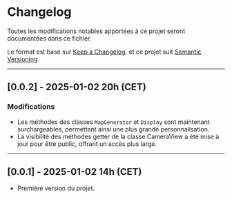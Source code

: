 # Changelog

Toutes les modifications notables apportées à ce projet seront documentées dans ce fichier.

Le format est basé sur [Keep a Changelog](https://keepachangelog.com/), et ce projet suit [Semantic Versioning](https://semver.org/).

---

## [0.0.2] - 2025-01-02 20h (CET)

### Modifications
- Les méthodes des classes `MapGenerator` et `Display` sont maintenant surchargeables, permettant ainsi une plus grande personnalisation.
- La visibilité des méthodes getter de la classe CameraView a été mise à jour pour être public, offrant un accès plus large.
    
---

## [0.0.1] - 2025-01-02 14h (CET)
- Première version du projet.
